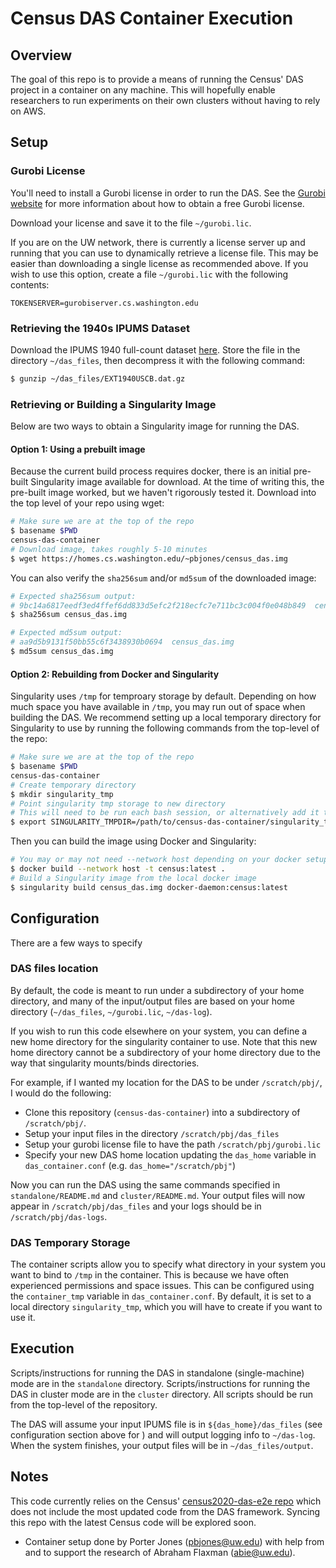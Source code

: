 # Census DAS Container Execution
## Overview
The goal of this repo is to provide a means of running the Census' DAS project in a container on any machine.
This will hopefully enable researchers to run experiments on their own clusters without having to rely on AWS.

## Setup
### Gurobi License
You'll need to install a Gurobi license in order to run the DAS. See the [Gurobi website](https://www.gurobi.com/downloads/) for more information about how to obtain a free Gurobi license.

Download your license and save it to the file `~/gurobi.lic`.

If you are on the UW network, there is currently a license server up and running that you can use to dynamically retrieve a license file. This may be easier than downloading a single license as recommended above. If you wish to use this option, create a file `~/gurobi.lic` with the following contents:
```
TOKENSERVER=gurobiserver.cs.washington.edu
``` 

### Retrieving the 1940s IPUMS Dataset
Download the IPUMS 1940 full-count dataset [here](https://usa.ipums.org/usa/1940CensusDASTestData.shtml).
Store the file in the directory `~/das_files`, then decompress it with the following command:
```bash
$ gunzip ~/das_files/EXT1940USCB.dat.gz 
```

### Retrieving or Building a Singularity Image
Below are two ways to obtain a Singularity image for running the DAS.
#### **Option 1: Using a prebuilt image**
Because the current build process requires docker, there is an initial pre-built Singularity image available for download. At the time of writing this, the pre-built image worked, but we haven't rigorously tested it. Download into the top level of your repo using wget:
```bash
# Make sure we are at the top of the repo
$ basename $PWD
census-das-container
# Download image, takes roughly 5-10 minutes
$ wget https://homes.cs.washington.edu/~pbjones/census_das.img
```

You can also verify the `sha256sum` and/or `md5sum` of the downloaded image:
```bash
# Expected sha256sum output:
# 9bc14a6817eedf3ed4ffef6dd833d5efc2f218ecfc7e711bc3c004f0e048b849  census_das.img
$ sha256sum census_das.img
```
```bash
# Expected md5sum output:
# aa9d5b9131f50bb55c6f3438930b0694  census_das.img
$ md5sum census_das.img
```

#### **Option 2: Rebuilding from Docker and Singularity**
Singularity uses `/tmp` for temproary storage by default. Depending on how much space you have available in `/tmp`, you may run out of space when building the DAS. We recommend setting up a local temporary directory for Singularity to use by running the following commands from the top-level of the repo:

```bash
# Make sure we are at the top of the repo
$ basename $PWD
census-das-container
# Create temporary directory
$ mkdir singularity_tmp
# Point singularity tmp storage to new directory
# This will need to be run each bash session, or alternatively add it to your .bashrc
$ export SINGULARITY_TMPDIR=/path/to/census-das-container/singularity_tmp
```

Then you can build the image using Docker and Singularity:
```bash
# You may or may not need --network host depending on your docker setup
$ docker build --network host -t census:latest .
# Build a Singularity image from the local docker image
$ singularity build census_das.img docker-daemon:census:latest
```

## Configuration
There are a few ways to specify 
### DAS files location
By default, the code is meant to run under a subdirectory of your home directory,
and many of the input/output files are based on your home directory (`~/das_files`, `~/gurobi.lic`, `~/das-log`).

If you wish to run this code elsewhere on your system, you can define a new home directory
for the singularity container to use. Note that this new home directory cannot be a subdirectory
of your home directory due to the way that singularity mounts/binds directories.

For example, if I wanted my location for the DAS to be under `/scratch/pbj/`, I would do the following:
* Clone this repository (`census-das-container`) into a subdirectory of `/scratch/pbj/`.
* Setup your input files in the directory `/scratch/pbj/das_files`
* Setup your gurobi license file to have the path `/scratch/pbj/gurobi.lic`
* Specify your new DAS home location updating the `das_home` variable in `das_container.conf` (e.g. `das_home="/scratch/pbj"`)

Now you can run the DAS using the same commands specified in `standalone/README.md` and `cluster/README.md`. Your output files will now appear in `/scratch/pbj/das_files` and your logs should be in `/scratch/pbj/das-logs`.

### DAS Temporary Storage
The container scripts allow you to specify what directory in your system you want to bind to `/tmp` in the container. This is because we have often experienced permissions and space issues. This can be configured using the `container_tmp` variable in `das_container.conf`. By default, it is set to a local directory `singularity_tmp`, which you will have to create if you want to use it.

## Execution
Scripts/instructions for running the DAS in standalone (single-machine) mode are in the `standalone` directory. 
Scripts/instructions for running the DAS in cluster mode are in the `cluster` directory.
All scripts should be run from the top-level of the repository.

The DAS will assume your input IPUMS file is in `${das_home}/das_files` (see configuration section above for ) and will output logging info to `~/das-log`.
When the system finishes, your output files will be in `~/das_files/output`.

## Notes
This code currently relies on the Census' [census2020-das-e2e repo](https://github.com/uscensusbureau/census2020-das-e2e) which does not include the most updated code from the DAS framework. Syncing this repo with the latest Census code will be explored soon.
* Container setup done by Porter Jones (pbjones@uw.edu) with help from and to support the research of Abraham Flaxman (abie@uw.edu).
